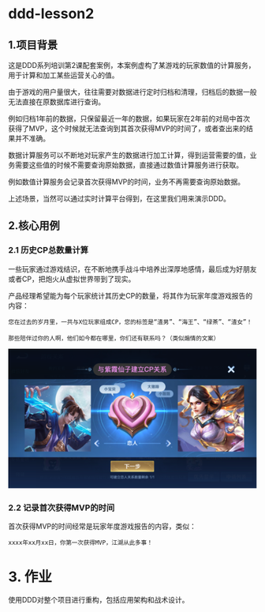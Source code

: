 # ddd-lesson2

## 1.项目背景

这是DDD系列培训第2课配套案例，本案例虚构了某游戏的玩家数值的计算服务，用于计算和加工某些运营关心的值。

由于游戏的用户量很大，往往需要对数据进行定时归档和清理，归档后的数据一般无法直接在原数据库进行查询。

例如归档1年前的数据，只保留最近一年的数据，如果玩家在2年前的对局中首次获得了MVP，这个时候就无法查询到其首次获得MVP的时间了，或者查出来的结果并不准确。

数据计算服务可以不断地对玩家产生的数据进行加工计算，得到运营需要的值，业务需要这些值的时候不需要查询原始数据，直接通过数值计算服务进行获取。

例如数值计算服务会记录首次获得MVP的时间，业务不再需要查询原始数据。

上述场景，当然可以通过实时计算平台得到，在这里我们用来演示DDD。

## 2.核心用例

### 2.1 历史CP总数量计算

一些玩家通过游戏结识，在不断地携手战斗中培养出深厚地感情，最后成为好朋友或者CP，把炮火从虚拟世界带到了现实。

产品经理希望能为每个玩家统计其历史CP的数量，将其作为玩家年度游戏报告的内容：
```text
您在过去的岁月里，一共与X位玩家组成CP，您的标签是“渣男”、“海王”、“绿茶”、“渣女”！

那些陪伴过你的人啊，他们如今都在哪里，你们还有联系吗？（类似煽情的文案）
```
![CP](assets/cp.png)

### 2.2 记录首次获得MVP的时间

首次获得MVP的时间经常是玩家年度游戏报告的内容，类似：

```text
xxxx年xx月xx日，你第一次获得MVP，江湖从此多事！
```

# 3. 作业

使用DDD对整个项目进行重构，包括应用架构和战术设计。
